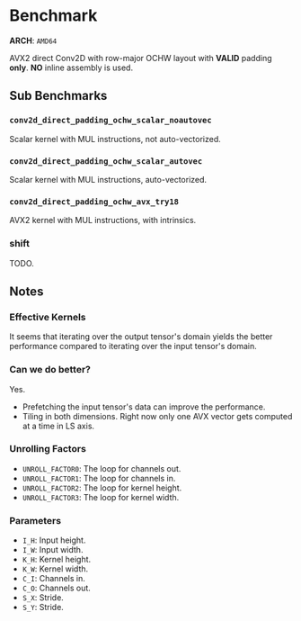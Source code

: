 # Benchmark
**ARCH**: `AMD64`

AVX2 direct Conv2D with row-major OCHW layout with **VALID** padding **only**. **NO** inline assembly is used.

## Sub Benchmarks
### `conv2d_direct_padding_ochw_scalar_noautovec`
Scalar kernel with MUL instructions, not auto-vectorized.
### `conv2d_direct_padding_ochw_scalar_autovec`
Scalar kernel with MUL instructions, auto-vectorized.
### `conv2d_direct_padding_ochw_avx_try18`
AVX2 kernel with MUL instructions, with intrinsics.
### shift
TODO.

## Notes
### Effective Kernels
It seems that iterating over the output tensor's domain yields the better performance compared to iterating over the input tensor's domain.

### Can we do better?
Yes. 
- Prefetching the input tensor's data can improve the performance.
- Tiling in both dimensions. Right now only one AVX vector gets computed at a time in LS axis.

### Unrolling Factors
- `UNROLL_FACTOR0`: The loop for channels out.
- `UNROLL_FACTOR1`: The loop for channels in.
- `UNROLL_FACTOR2`: The loop for kernel height.
- `UNROLL_FACTOR3`: The loop for kernel width.

### Parameters
- `I_H`: Input height.
- `I_W`: Input width.
- `K_H`: Kernel height.
- `K_W`: Kernel width.
- `C_I`: Channels in.
- `C_O`: Channels out.
- `S_X`: Stride.
- `S_Y`: Stride.